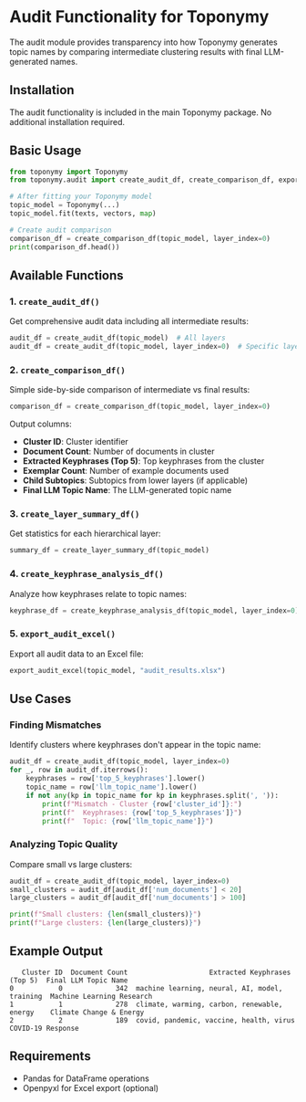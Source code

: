 # Audit Functionality for Toponymy

The audit module provides transparency into how Toponymy generates topic names by comparing intermediate clustering results with final LLM-generated names.

## Installation

The audit functionality is included in the main Toponymy package. No additional installation required.

## Basic Usage

```python
from toponymy import Toponymy
from toponymy.audit import create_audit_df, create_comparison_df, export_audit_excel

# After fitting your Toponymy model
topic_model = Toponymy(...)
topic_model.fit(texts, vectors, map)

# Create audit comparison
comparison_df = create_comparison_df(topic_model, layer_index=0)
print(comparison_df.head())
```

## Available Functions

### 1. `create_audit_df()`
Get comprehensive audit data including all intermediate results:

```python
audit_df = create_audit_df(topic_model)  # All layers
audit_df = create_audit_df(topic_model, layer_index=0)  # Specific layer
```

### 2. `create_comparison_df()`
Simple side-by-side comparison of intermediate vs final results:

```python
comparison_df = create_comparison_df(topic_model, layer_index=0)
```

Output columns:
- **Cluster ID**: Cluster identifier
- **Document Count**: Number of documents in cluster
- **Extracted Keyphrases (Top 5)**: Top keyphrases from the cluster
- **Exemplar Count**: Number of example documents used
- **Child Subtopics**: Subtopics from lower layers (if applicable)
- **Final LLM Topic Name**: The LLM-generated topic name

### 3. `create_layer_summary_df()`
Get statistics for each hierarchical layer:

```python
summary_df = create_layer_summary_df(topic_model)
```

### 4. `create_keyphrase_analysis_df()`
Analyze how keyphrases relate to topic names:

```python
keyphrase_df = create_keyphrase_analysis_df(topic_model, layer_index=0)
```

### 5. `export_audit_excel()`
Export all audit data to an Excel file:

```python
export_audit_excel(topic_model, "audit_results.xlsx")
```

## Use Cases

### Finding Mismatches
Identify clusters where keyphrases don't appear in the topic name:

```python
audit_df = create_audit_df(topic_model, layer_index=0)
for _, row in audit_df.iterrows():
    keyphrases = row['top_5_keyphrases'].lower()
    topic_name = row['llm_topic_name'].lower()
    if not any(kp in topic_name for kp in keyphrases.split(', ')):
        print(f"Mismatch - Cluster {row['cluster_id']}:")
        print(f"  Keyphrases: {row['top_5_keyphrases']}")
        print(f"  Topic: {row['llm_topic_name']}")
```

### Analyzing Topic Quality
Compare small vs large clusters:

```python
audit_df = create_audit_df(topic_model, layer_index=0)
small_clusters = audit_df[audit_df['num_documents'] < 20]
large_clusters = audit_df[audit_df['num_documents'] > 100]

print(f"Small clusters: {len(small_clusters)}")
print(f"Large clusters: {len(large_clusters)}")
```

## Example Output

```
   Cluster ID  Document Count                    Extracted Keyphrases (Top 5)  Final LLM Topic Name
0           0             342  machine learning, neural, AI, model, training  Machine Learning Research
1           1             278  climate, warming, carbon, renewable, energy    Climate Change & Energy
2           2             189  covid, pandemic, vaccine, health, virus        COVID-19 Response
```

## Requirements

- Pandas for DataFrame operations
- Openpyxl for Excel export (optional)